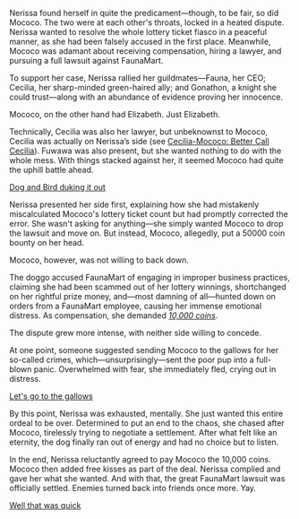 <!-- title: A Resolution -->

Nerissa found herself in quite the predicament—though, to be fair, so did Mococo. The two were at each other's throats, locked in a heated dispute. Nerissa wanted to resolve the whole lottery ticket fiasco in a peaceful manner, as she had been falsely accused in the first place. Meanwhile, Mococo was adamant about receiving compensation, hiring a lawyer, and pursuing a full lawsuit against FaunaMart.

To support her case, Nerissa rallied her guildmates—Fauna, her CEO; Cecilia, her sharp-minded green-haired ally; and Gonathon, a knight she could trust—along with an abundance of evidence proving her innocence.

Mococo, on the other hand had Elizabeth. Just Elizabeth.

Technically, Cecilia was also her lawyer, but unbeknownst to Mococo, Cecilia was actually on Nerissa’s side (see [Cecilia-Mococo: Better Call Cecilia](#edge:mococo-abyssguard-cecilia-immergreen-top-2-left-2)). Fuwawa was also present, but she wanted nothing to do with the whole mess. With things stacked against her, it seemed Mococo had quite the uphill battle ahead.

[Dog and Bird duking it out](#embed:https://www.youtube.com/live/wINOVotsvPY?t=878)

Nerissa presented her side first, explaining how she had mistakenly miscalculated Mococo's lottery ticket count but had promptly corrected the error. She wasn't asking for anything—she simply wanted Mococo to drop the lawsuit and move on. But instead, Mococo, allegedly, put a 50000 coin bounty on her head.

Mococo, however, was not willing to back down.

The doggo accused FaunaMart of engaging in improper business practices, claiming she had been scammed out of her lottery winnings, shortchanged on her rightful prize money, and—most damning of all—hunted down on orders from a FaunaMart employee, causing her immense emotional distress. As compensation, she demanded [*10,000 coins*](https://www.youtube.com/live/wINOVotsvPY?feature=shared\&t=1310).

The dispute grew more intense, with neither side willing to concede.

At one point, someone suggested sending Mococo to the gallows for her so-called crimes, which—unsurprisingly—sent the poor pup into a full-blown panic. Overwhelmed with fear, she immediately fled, crying out in distress.

[Let's go to the gallows](#embed:https://www.youtube.com/embed/wINOVotsvPY?si=BViZFZodzvRoTCtf\&start=1600)

By this point, Nerissa was exhausted, mentally. She just wanted this entire ordeal to be over. Determined to put an end to the chaos, she chased after Mococo, tirelessly trying to negotiate a settlement. After what felt like an eternity, the dog finally ran out of energy and had no choice but to listen.

In the end, Nerissa reluctantly agreed to pay Mococo the 10,000 coins. Mococo then added free kisses as part of the deal. Nerissa complied and gave her what she wanted. And with that, the great FaunaMart lawsuit was officially settled. Enemies turned back into friends once more. Yay.

[Well that was quick](#embed:https://www.youtube.com/live/wINOVotsvPY?feature=shared\&t=3185)
